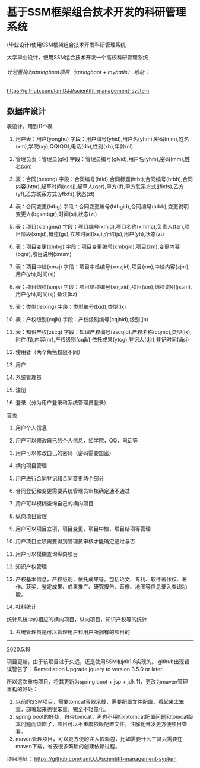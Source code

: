 # 基于SSM框架组合技术开发的科研管理系统
(毕业设计)使用SSM框架组合技术开发科研管理系统

大学毕业设计，使用SSM组合技术开发一个高校科研管理系统

###### 计划重构为springboot项目（springboot + mybatis） 地址：
<https://github.com/IamDJJ/scientifit-management-system>


## 数据库设计

表设计，用到11个表

1. 用户表：用户(yonghu)
   字段：用户编号(yhid),用户名(yhm),密码(mm),姓名(xm),学院(xy),QQ(QQ),电话(dh),性别(xb),年龄(nl)
2.  管理员表：管理员(gly)
   字段：管理员编号(glyid),用户名(yhm),密码(mm),姓名(xm)
3. 表：合同(hetong)
   字段：合同编号(htid),合同标题(htbt),合同编号(htbh),合同内容(htnr),起草时间(qcsj),起草人(qcr),甲方(jf),甲方联系方式(jflxfs),乙方(yf),乙方联系方式(yflxfs),状态(zt)
4. 表：合同变更(htbg)
   字段：合同变更编号(htbgid),合同编号(htbh),变更说明变更人(bgsmbgr),时间(sj),状态(zt)
5. 表：项目(xiangmu)
   字段：项目编号(xmid),项目名称(xmmc),负责人(fzr),项目阶段(xmjd),概述(gs),立项时间(lxsj),介绍(js),用户(yh),状态(zt)
6. 表：项目变更(xmbg)
   字段：项目变更编号(xmbgid),项目(xm),变更内容(bgnr),项目说明(xmsm)
7. 表：项目中检(xmzj)
   字段：项目中检编号(xmzjid),项目(xm),中检内容(zjnr),用户(yh),时间(sj)
8. 表：项目结项(xmjx)
   字段：项目结项编号(xmjxid),项目(xm),结项说明(jxsm),用户(yh),时间(sj),备注(bz)
9. 表：类型(leixing)
   字段：类型编号(lxid),类型(lx)
10. 表：产权级别(cqjb)
    字段：产权级别编号(cqjbid),级别(jb)
11. 表：知识产权(zscq)
    字段：知识产权编号(zscqid),产权名称(cqmc),类型(lx),附件(fj),内容(nr),产权级别(cqjb),依托成果(ytcg),登记人(djr),登记时间(djsj)



1. 使用者（两个角色权限不同）

1. 用户
2. 系统管理员

1. 注册
2. 登录（分为用户登录和系统管理员登录）

首页

1. 用户个人信息

1. 用户可以修改自己的个人信息，如学院，QQ，电话等
2. 用户可以修改自己的密码（密码需要加密）

1. 横向项目管理

1. 用户进行合同登记和合同变更两个部分
2. 合同登记和变更需要系统管理员审核确定通不通过
3. 用户可以模糊查询自己的横向项目

1. 纵向项目管理

1. 用户可以项目立项，项目变更，项目中检，项目结项等管理
2. 用户项目立项需要得到管理员审核才能确定通过与否
3. 用户可以模糊查询纵向项目

1. 知识产权管理

1. 产权基本信息，产权级别，依托成果等。包括论文、专利、软件著作权、著作、获奖、鉴定成果、成果推广、研究报告、音像、地图等信息录入查询功能。

1. 社科统计

统计系统中的相应的横向项目，纵向项目，知识产权等的统计

1. 系统管理员是可以管理用户和用户所拥有的项目的

-----

2020.5.19

项目更新，由于该项目过于久远，还是使用SSM和jdk1.6实现的。
github出现错误警告了：
Remediation
Upgrade jquery to version 3.5.0 or later.


所以这次重构项目，将其更新为spring boot + jsp + jdk 11，更改为maven管理
重构的好处：
1. 以前的SSM项目，需要tomcat容器承载，需要配置文件配置，看起来太笨重，部署起来也很笨重，完全不轻量化。
2. spring boot的好处，自带tomcat，再也不用担心tomcat配置问题和tomcat版本问题而烦恼了，项目可以不重度依赖配置文件，注解化开发更方便项目查看。
3. maven管理项目，可以更方便的注入依赖包，比如需要什么工具只需要在maven下载，省去很多繁琐的创建依赖过程。

项目地址：
<https://github.com/IamDJJ/scientifit-management-system>

